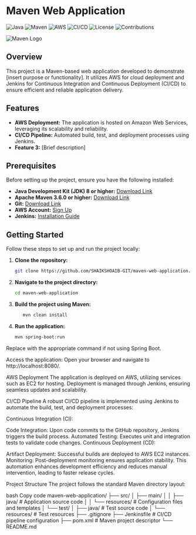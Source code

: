 # Maven Web Application

![Java](https://img.shields.io/badge/Language-Java-blue.svg)
![Maven](https://img.shields.io/badge/Build-Maven-brightgreen.svg)
![AWS](https://img.shields.io/badge/Cloud-AWS-orange.svg)
![CI/CD](https://img.shields.io/badge/CI%2FCD-Jenkins-yellowgreen.svg)
![License](https://img.shields.io/badge/License-MIT-green.svg)
![Contributions](https://img.shields.io/badge/Contributions-Welcome-orange.svg)

![Maven Logo](https://maven.apache.org/images/maven-logo-black-on-white.png)

## Overview

This project is a Maven-based web application developed to demonstrate [insert purpose or functionality]. It utilizes AWS for cloud deployment and Jenkins for Continuous Integration and Continuous Deployment (CI/CD) to ensure efficient and reliable application delivery.

## Features

- **AWS Deployment:** The application is hosted on Amazon Web Services, leveraging its scalability and reliability.
- **CI/CD Pipeline:** Automated build, test, and deployment processes using Jenkins.
- **Feature 3:** [Brief description]

## Prerequisites

Before setting up the project, ensure you have the following installed:

- **Java Development Kit (JDK) 8 or higher:** [Download Link](https://www.oracle.com/java/technologies/javase-downloads.html)
- **Apache Maven 3.6.0 or higher:** [Download Link](https://maven.apache.org/download.cgi)
- **Git:** [Download Link](https://git-scm.com/downloads)
- **AWS Account:** [Sign Up](https://aws.amazon.com/free/)
- **Jenkins:** [Installation Guide](https://www.jenkins.io/doc/book/installing/)

## Getting Started

Follow these steps to set up and run the project locally:

1. **Clone the repository:**
   ```bash
   git clone https://github.com/SHAIKSHOAIB-GIT/maven-web-application.git

2. **Navigate to the project directory:**
   ```bash
   cd maven-web-application

3. **Build the project using Maven:**
   ```bash
      mvn clean install

4. **Run the application:**
   ```bash
   mvn spring-boot:run
Replace with the appropriate command if not using Spring Boot.

Access the application: Open your browser and navigate to http://localhost:8080/.

AWS Deployment
The application is deployed on AWS, utilizing services such as EC2 for hosting. Deployment is managed through Jenkins, ensuring seamless updates and scalability.

CI/CD Pipeline
A robust CI/CD pipeline is implemented using Jenkins to automate the build, test, and deployment processes:

Continuous Integration (CI):

Code Integration: Upon code commits to the GitHub repository, Jenkins triggers the build process.
Automated Testing: Executes unit and integration tests to validate code changes.
Continuous Deployment (CD):

Artifact Deployment: Successful builds are deployed to AWS EC2 instances.
Monitoring: Post-deployment monitoring ensures application stability.
This automation enhances development efficiency and reduces manual intervention, leading to faster release cycles.

Project Structure
The project follows the standard Maven directory layout:

bash
Copy code
maven-web-application/
├── src/
│   ├── main/
│   │   ├── java/          # Application source code
│   │   └── resources/     # Configuration files and templates
│   └── test/
│       ├── java/          # Test source code
│       └── resources/     # Test resources
├── .gitignore
├── Jenkinsfile            # CI/CD pipeline configuration
├── pom.xml                # Maven project descriptor
└── README.md
